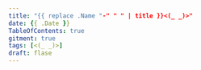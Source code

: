 ```yaml
---
title: "{{ replace .Name "-" " " | title }}<(_ _)>"
date: {{ .Date }}
TableOfContents: true
gitment: true
tags: [<(_ _)>]
draft: flase
---
```


